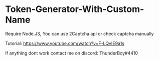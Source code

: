# Token-Generator-With-Custom-Name


Require Node.JS, You can use 2Captcha api or check captcha manually


Tutorial: https://www.youtube.com/watch?v=F-LQvIE9a1s


If anything dont work contact me on discord: ThunderBoy#4410
